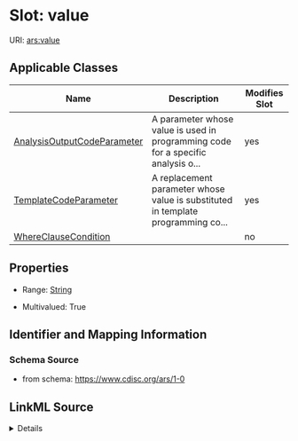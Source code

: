 # Slot: value

URI: [ars:value](https://www.cdisc.org/ars/1-0/value)



<!-- no inheritance hierarchy -->




## Applicable Classes

| Name | Description | Modifies Slot |
| --- | --- | --- |
[AnalysisOutputCodeParameter](AnalysisOutputCodeParameter.md) | A parameter whose value is used in programming code for a specific analysis o... |  yes  |
[TemplateCodeParameter](TemplateCodeParameter.md) | A replacement parameter whose value is substituted in template programming co... |  yes  |
[WhereClauseCondition](WhereClauseCondition.md) |  |  no  |







## Properties

* Range: [String](String.md)

* Multivalued: True





## Identifier and Mapping Information







### Schema Source


* from schema: https://www.cdisc.org/ars/1-0




## LinkML Source

<details>
```yaml
name: value
from_schema: https://www.cdisc.org/ars/1-0
rank: 1000
multivalued: true
alias: value
domain_of:
- AnalysisOutputCodeParameter
- TemplateCodeParameter
- WhereClauseCondition
range: string

```
</details>